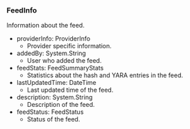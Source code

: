 ### FeedInfo
Information about the feed.

- providerInfo: ProviderInfo
  - Provider specific information.
- addedBy: System.String
  - User who added the feed.
- feedStats: FeedSummaryStats
  - Statistics about the hash and YARA entries in the feed.
- lastUpdatedTime: DateTime
  - Last updated time of the feed.
- description: System.String
  - Description of the feed.
- feedStatus: FeedStatus
  - Status of the feed.
